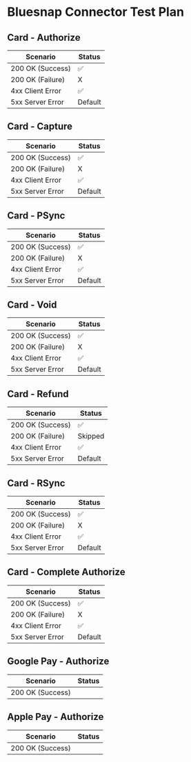 # Bluesnap Connector Test Plan

## Card - Authorize

| Scenario | Status |
| --- | --- |
| 200 OK (Success) | ✅ |
| 200 OK (Failure) | X |
| 4xx Client Error | ✅ |
| 5xx Server Error | Default |

## Card - Capture

| Scenario | Status |
| --- | --- |
| 200 OK (Success) | ✅ |
| 200 OK (Failure) | X |
| 4xx Client Error | ✅ |
| 5xx Server Error | Default |

## Card - PSync

| Scenario | Status |
| --- | --- |
| 200 OK (Success) | ✅ |
| 200 OK (Failure) | X |
| 4xx Client Error | ✅ |
| 5xx Server Error | Default |

## Card - Void

| Scenario | Status |
| --- | --- |
| 200 OK (Success) | ✅ |
| 200 OK (Failure) | X |
| 4xx Client Error | ✅ |
| 5xx Server Error | Default |

## Card - Refund

| Scenario | Status |
| --- | --- |
| 200 OK (Success) | ✅ |
| 200 OK (Failure) | Skipped |
| 4xx Client Error | ✅ |
| 5xx Server Error | Default |

## Card - RSync

| Scenario | Status |
| --- | --- |
| 200 OK (Success) |✅ |
| 200 OK (Failure) |X|
| 4xx Client Error |✅ |
| 5xx Server Error | Default |

## Card - Complete Authorize

| Scenario | Status |
| --- | --- |
| 200 OK (Success) | ✅ |
| 200 OK (Failure) | X |
| 4xx Client Error | ✅ |
| 5xx Server Error | Default |

## Google Pay - Authorize

| Scenario | Status |
| --- | --- |
| 200 OK (Success) | |

## Apple Pay - Authorize

| Scenario | Status |
| --- | --- |
| 200 OK (Success) | |
